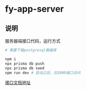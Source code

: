 # fy-app-server

## 说明

服务器端接口代码，运行方式

```bash
# 需要下载postgresql数据库

npm i
npx prisma db push
npx prisma db seed
npm run dev # 启动之后，在3000端口访问
```

[接口文档地址](http://localhost:3000)
